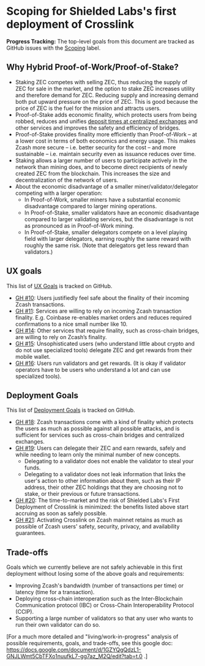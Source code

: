 Scoping for Shielded Labs's first deployment of Crosslink
===

**Progress Tracking:** The top-level goals from this document are tracked as GitHub issues with the [Scoping](https://github.com/ShieldedLabs/crosslink-deployment/labels/Scoping) label.

Why Hybrid Proof-of-Work/Proof-of-Stake?
---
* Staking ZEC competes with selling ZEC, thus reducing the supply of ZEC for sale in the market, and the option to stake ZEC increases utility and therefore demand for ZEC. Reducing supply and increasing demand both put upward pressure on the price of ZEC. This is good because the price of ZEC is the fuel for the mission and attracts users.
* Proof-of-Stake adds economic finality, which protects users from being robbed, reduces and unifies [deposit times at centralized exchanges](https://zechub.wiki/using-zcash/custodial-exchanges) and other services and improves the safety and efficiency of bridges.
* Proof-of-Stake provides finality more efficiently than Proof-of-Work – at a lower cost in terms of both economics and energy usage. This makes Zcash more secure – i.e. better security for the cost – and more sustainable – i.e. maintain security even as issuance reduces over time.
* Staking allows a larger number of users to participate actively in the network than mining does, and to become direct recipients of newly created ZEC from the blockchain. This increases the size and decentralization of the network of users.
* About the economic disadvantage of a smaller miner/validator/delegator competing with a larger operation:
  * In Proof-of-Work, smaller miners have a substantial economic disadvantage compared to larger mining operations.
  * In Proof-of-Stake, smaller validators have an economic disadvantage compared to larger validating services, but the disadvantage is not as pronounced as in Proof-of-Work mining.
  * In Proof-of-Stake, smaller delegators compete on a level playing field with larger delegators, earning roughly the same reward with roughly the same risk. (Note that delegators get less reward than validators.)

UX goals
---

This list of [UX Goals](https://github.com/ShieldedLabs/crosslink-deployment/labels/UX%20Goal) is tracked on GitHub.

* [GH #10](https://github.com/ShieldedLabs/crosslink-deployment/issues/10): Users justifiedly feel safe about the finality of their incoming Zcash transactions.
* [GH #11](https://github.com/ShieldedLabs/crosslink-deployment/issues/11): Services are willing to rely on incoming Zcash transaction finality. E.g. Coinbase re-enables market orders and reduces required confirmations to a nice small number like 10.
* [GH #14](https://github.com/ShieldedLabs/crosslink-deployment/issues/14): Other services that require finality, such as cross-chain bridges, are willing to rely on Zcash’s finality.
* [GH #15](https://github.com/ShieldedLabs/crosslink-deployment/issues/15): Unsophisticated users (who understand little about crypto and do not use specialized tools) delegate ZEC and get rewards from their mobile wallet.
* [GH #16](https://github.com/ShieldedLabs/crosslink-deployment/issues/16): Users run validators and get rewards. (It is okay if validator operators have to be users who understand a lot and can use specialized tools).

Deployment Goals
---

This list of [Deployment Goals](https://github.com/ShieldedLabs/crosslink-deployment/labels/Deployment%20Goals) is tracked on GitHub.

* [GH #18](https://github.com/ShieldedLabs/crosslink-deployment/issues/18): Zcash transactions come with a kind of finality which protects the users as much as possible against all possible attacks, and is sufficient for services such as cross-chain bridges and centralized exchanges.
* [GH #19](https://github.com/ShieldedLabs/crosslink-deployment/issues/19): Users can delegate their ZEC and earn rewards, safely and while needing to learn only the minimal number of new concepts.
    * Delegating to a validator does not enable the validator to steal your funds.
    * Delegating to a validator does not leak information that links the user's action to other information about them, such as their IP address, their other ZEC holdings that they are choosing not to stake, or their previous or future transactions.
* [GH #20](https://github.com/ShieldedLabs/crosslink-deployment/issues/20): The time-to-market and the risk of Shielded Labs's First Deployment of Crosslink is minimized: the benefits listed above start accruing as soon as safely possible.
* [GH #21](https://github.com/ShieldedLabs/crosslink-deployment/issues/21): Activating Crosslink on Zcash mainnet retains as much as possible of Zcash users' safety, security, privacy, and availability guarantees.

Trade-offs
---

Goals which we currently believe are not safely achievable in this first deployment without losing some of the above goals and requirements:
* Improving Zcash's bandwidth (number of transactions per time) or latency (time for a transaction).
* Deploying cross-chain interoperation such as the Inter-Blockchain Communication protocol (IBC) or Cross-Chain Interoperability Protocol (CCIP).
* Supporting a large number of validators so that any user who wants to run their own validator can do so.

[For a much more detailed and "living/work-in-progress" analysis of possible requirements, goals, and trade-offs, see this google doc: https://docs.google.com/document/d/1GZYQgQdzL1-GNJLWmt5CbTFXo1nuufkL7-gg7az_M2Q/edit?tab=t.0 .]
